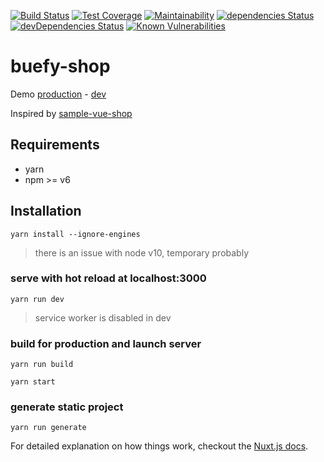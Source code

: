 [![Build Status](https://img.shields.io/circleci/project/14nrv/buefy-shop/master.svg "Build Status")](https://circleci.com/gh/14nrv/buefy-shop/tree/master)
[![Test Coverage](https://api.codeclimate.com/v1/badges/7b17e6d369ffa56c3c46/test_coverage)](https://codeclimate.com/github/14nrv/buefy-shop/test_coverage)
[![Maintainability](https://api.codeclimate.com/v1/badges/7b17e6d369ffa56c3c46/maintainability)](https://codeclimate.com/github/14nrv/buefy-shop/maintainability)
[![dependencies Status](https://david-dm.org/14nrv/buefy-shop/status.svg)](https://david-dm.org/14nrv/buefy-shop)
[![devDependencies Status](https://david-dm.org/14nrv/buefy-shop/dev-status.svg)](https://david-dm.org/14nrv/buefy-shop?type=dev)
[![Known Vulnerabilities](https://snyk.io/test/github/14nrv/buefy-shop/badge.svg?targetFile=package.json)](https://snyk.io/test/github/14nrv/buefy-shop?targetFile=package.json)

# buefy-shop
Demo [production](https://buefy-shop.now.sh) - [dev](https://buefy-shop-dev.now.sh)

Inspired by [sample-vue-shop](https://github.com/sdras/sample-vue-shop)

## Requirements  
- yarn
- npm >= v6

## Installation

`yarn install --ignore-engines`  

> there is an issue with node v10, temporary probably

### serve with hot reload at localhost:3000

`yarn run dev`

> service worker is disabled in dev

### build for production and launch server
`yarn run build`  

`yarn start`

### generate static project
`yarn run generate`

For detailed explanation on how things work, checkout the [Nuxt.js docs](https://github.com/nuxt/nuxt.js).
